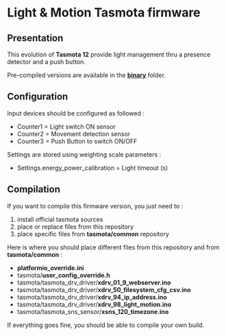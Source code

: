Light & Motion Tasmota firmware
=============

Presentation
------------

This evolution of **Tasmota 12** provide light management thru a presence detector and a push button.

Pre-compiled versions are available in the [**binary**](https://github.com/NicolasBernaerts/tasmota/tree/master/lightmotion/binary) folder.

Configuration
-------------

Input devices should be configured as followed :

  - Counter1 = Light switch ON sensor
  - Counter2 = Movement detection sensor
  - Counter3 = Push Button to switch ON/OFF

Settings are stored using weighting scale parameters :

   - Settings.energy_power_calibration = Light timeout (s)

Compilation
-----------

If you want to compile this firmware version, you just need to :
1. install official tasmota sources
2. place or replace files from this repository
3. place specific files from **tasmota/common** repository

Here is where you should place different files from this repository and from **tasmota/common** :
* **platformio_override.ini**
* tasmota/**user_config_override.h**
* tasmota/tasmota_drv_driver/**xdrv_01_9_webserver.ino**
* tasmota/tasmota_drv_driver/**xdrv_50_filesystem_cfg_csv.ino**
* tasmota/tasmota_drv_driver/**xdrv_94_ip_address.ino**
* tasmota/tasmota_drv_driver/**xdrv_98_light_motion.ino**
* tasmota/tasmota_sns_sensor/**xsns_120_timezone.ino**

If everything goes fine, you should be able to compile your own build.
